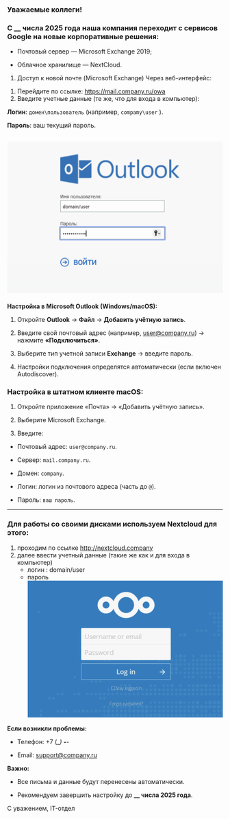 
### Уважаемые коллеги!

### С __ числа 2025 года наша компания переходит с сервисов Google на новые корпоративные решения:

- Почтовый сервер — Microsoft Exchange 2019;

- Облачное хранилище — NextCloud.

1. Доступ к новой почте (Microsoft Exchange)
Через веб-интерфейс:
 1) Перейдите по ссылке: https://mail.company.ru/owa
 2) Введите учетные данные (те же, что для входа в компьютер):

**Логин**: ``` домен\пользователь ``` (например, ``` compamy\user ``` ).

**Пароль**: ваш текущий пароль.


![Outlook](https://github.com/VasilenkoAndrey/test_mts_work/blob/main/Outlook.png?raw=true)
---  
**Настройка в Microsoft Outlook (Windows/macOS):**
1) Откройте **Outlook** → **Файл** → **Добавить учётную запись**.

2) Введите свой почтовый адрес (например, user@company.ru) → нажмите **«Подключиться»**.

3) Выберите тип учетной записи **Exchange** → введите пароль.

4) Настройки подключения определятся автоматически (если включен Autodiscover).


### Настройка в штатном клиенте macOS:
1) Откройте приложение «Почта» → «Добавить учётную запись».

2) Выберите Microsoft Exchange.

3) Введите:

- Почтовый адрес: ```user@company.ru```.

- Сервер: ```mail.company.ru```.

- Домен: ```company```.

- Логин: логин из почтового адреса (часть до ```@```).

- Пароль: ```ваш пароль```.


___

### Для работы со своими дисками используем Nextcloud для этого:
1) проходим по ссылке  http://nextcloud.company
2) далее ввести учетный данные (такие же как и для входа в компьютер)
   - логин : domain/user
   - пароль
![nextcloud](https://github.com/VasilenkoAndrey/test_mts_work/blob/main/nextcloud.png?raw=true)

**Если возникли проблемы:**
 - Телефон: +7 (__) ___-__-__

- Email: support@company.ru

**Важно:**

- Все письма и данные будут перенесены автоматически.

- Рекомендуем завершить настройку до **__ числа 2025 года**.

С уважением,
IT-отдел
